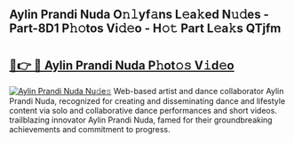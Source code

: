 ## Aylin Prandi Nuda O𝚗𝚕yf𝚊ns L𝚎a𝚔ed N𝚞𝚍es - Part-8D1 P𝚑𝚘tos Vi𝚍𝚎o - H𝚘𝚝 Part L𝚎a𝚔s QTjfm

# <h2><a href="http://kfe0czl.oniu.top/?m=Aylin+Prandi+Nuda">🔗👉 🔴 Aylin Prandi Nuda P𝚑ot𝚘𝚜 V𝚒d𝚎o</a></h2>

[![Aylin Prandi Nuda Nu𝚍e𝚜](https://i.imgur.com/0qMVB7G.gif)](http://kfe0czl.oniu.top/?m=Aylin+Prandi+Nuda)
Web-based artist and dance collaborator Aylin Prandi Nuda, recognized for creating and disseminating dance and lifestyle content via solo and collaborative dance performances and short videos. trailblazing innovator Aylin Prandi Nuda, famed for their groundbreaking achievements and commitment to progress.  
